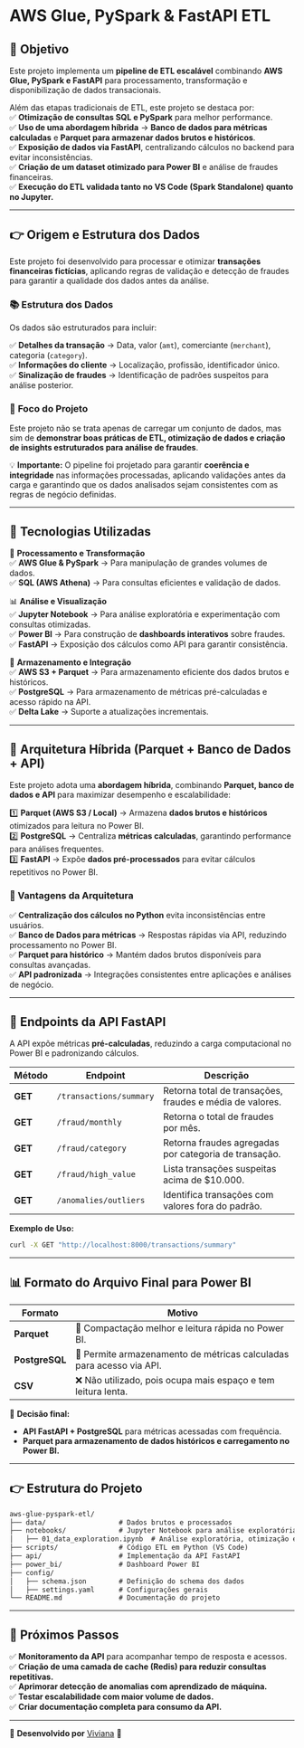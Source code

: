 # **AWS Glue, PySpark & FastAPI ETL**

## 📌 **Objetivo**
Este projeto implementa um **pipeline de ETL escalável** combinando **AWS Glue, PySpark e FastAPI** para processamento, transformação e disponibilização de dados transacionais.

Além das etapas tradicionais de ETL, este projeto se destaca por:  
✅ **Otimização de consultas SQL e PySpark** para melhor performance.  
✅ **Uso de uma abordagem híbrida** → **Banco de dados para métricas calculadas** e **Parquet para armazenar dados brutos e históricos**.  
✅ **Exposição de dados via FastAPI**, centralizando cálculos no backend para evitar inconsistências.  
✅ **Criação de um dataset otimizado para Power BI** e análise de fraudes financeiras.  
✅ **Execução do ETL validada tanto no VS Code (Spark Standalone) quanto no Jupyter.**  

---

## 👉 **Origem e Estrutura dos Dados**

Este projeto foi desenvolvido para processar e otimizar **transações financeiras fictícias**, aplicando regras de validação e detecção de fraudes para garantir a qualidade dos dados antes da análise.

### 📚 **Estrutura dos Dados**

Os dados são estruturados para incluir:

✅ **Detalhes da transação** → Data, valor (`amt`), comerciante (`merchant`), categoria (`category`).  
✅ **Informações do cliente** → Localização, profissão, identificador único.  
✅ **Sinalização de fraudes** → Identificação de padrões suspeitos para análise posterior.  

### 👀 **Foco do Projeto**

Este projeto não se trata apenas de carregar um conjunto de dados, mas sim de **demonstrar boas práticas de ETL, otimização de dados e criação de insights estruturados para análise de fraudes**.

💡 **Importante:** O pipeline foi projetado para garantir **coerência e integridade** nas informações processadas, aplicando validações antes da carga e garantindo que os dados analisados sejam consistentes com as regras de negócio definidas.

---

## 🔹 **Tecnologias Utilizadas**
💾 **Processamento e Transformação**  
✅ **AWS Glue & PySpark** → Para manipulação de grandes volumes de dados.  
✅ **SQL (AWS Athena)** → Para consultas eficientes e validação de dados.  

📊 **Análise e Visualização**  
✅ **Jupyter Notebook** → Para análise exploratória e experimentação com consultas otimizadas.  
✅ **Power BI** → Para construção de **dashboards interativos** sobre fraudes.  
✅ **FastAPI** → Exposição dos cálculos como API para garantir consistência.  

🚀 **Armazenamento e Integração**  
✅ **AWS S3 + Parquet** → Para armazenamento eficiente dos dados brutos e históricos.  
✅ **PostgreSQL** → Para armazenamento de métricas pré-calculadas e acesso rápido na API.  
✅ **Delta Lake** → Suporte a atualizações incrementais.  

---

## 🚀 **Arquitetura Híbrida (Parquet + Banco de Dados + API)**

Este projeto adota uma **abordagem híbrida**, combinando **Parquet, banco de dados e API** para maximizar desempenho e escalabilidade:

1️⃣ **Parquet (AWS S3 / Local)** → Armazena **dados brutos e históricos** otimizados para leitura no Power BI.  
2️⃣ **PostgreSQL** → Centraliza **métricas calculadas**, garantindo performance para análises frequentes.  
3️⃣ **FastAPI** → Expõe **dados pré-processados** para evitar cálculos repetitivos no Power BI.  

### **📌 Vantagens da Arquitetura**
✅ **Centralização dos cálculos no Python** evita inconsistências entre usuários.  
✅ **Banco de Dados para métricas** → Respostas rápidas via API, reduzindo processamento no Power BI.  
✅ **Parquet para histórico** → Mantém dados brutos disponíveis para consultas avançadas.  
✅ **API padronizada** → Integrações consistentes entre aplicações e análises de negócio.  

---

## 🚀 **Endpoints da API FastAPI**
A API expõe métricas **pré-calculadas**, reduzindo a carga computacional no Power BI e padronizando cálculos.  

| Método | Endpoint | Descrição |
|--------|---------|------------|
| **GET** | `/transactions/summary` | Retorna total de transações, fraudes e média de valores. |
| **GET** | `/fraud/monthly` | Retorna o total de fraudes por mês. |
| **GET** | `/fraud/category` | Retorna fraudes agregadas por categoria de transação. |
| **GET** | `/fraud/high_value` | Lista transações suspeitas acima de $10.000. |
| **GET** | `/anomalies/outliers` | Identifica transações com valores fora do padrão. |

**Exemplo de Uso:**
```sh
curl -X GET "http://localhost:8000/transactions/summary"
```

---

## 📊 **Formato do Arquivo Final para Power BI**
| Formato | Motivo |
|---------|--------|
| **Parquet** | 🚀 Compactação melhor e leitura rápida no Power BI. |
| **PostgreSQL** | 🔄 Permite armazenamento de métricas calculadas para acesso via API. |
| **CSV** | ❌ Não utilizado, pois ocupa mais espaço e tem leitura lenta. |

📌 **Decisão final:**  
- **API FastAPI + PostgreSQL** para métricas acessadas com frequência.  
- **Parquet para armazenamento de dados históricos e carregamento no Power BI.**  

---

## 👉 Estrutura do Projeto

```md
aws-glue-pyspark-etl/
├── data/                  # Dados brutos e processados
├── notebooks/             # Jupyter Notebook para análise exploratória
│   ├── 01_data_exploration.ipynb  # Análise exploratória, otimização e insights
├── scripts/               # Código ETL em Python (VS Code)
├── api/                   # Implementação da API FastAPI
├── power_bi/              # Dashboard Power BI
├── config/                
│   ├── schema.json        # Definição do schema dos dados
│   ├── settings.yaml      # Configurações gerais
└── README.md              # Documentação do projeto
```

---

## 🔄 **Próximos Passos**
✅ **Monitoramento da API** para acompanhar tempo de resposta e acessos.  
✅ **Criação de uma camada de cache (Redis) para reduzir consultas repetitivas.**  
✅ **Aprimorar detecção de anomalias com aprendizado de máquina.**  
✅ **Testar escalabilidade com maior volume de dados.**  
✅ **Criar documentação completa para consumo da API.**  

---

📌 **Desenvolvido por** [Viviana](https://github.com/vivinfor) 🚀

